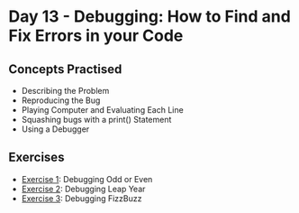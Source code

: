 # Day 13 - Debugging: How to Find and Fix Errors in your Code
## Concepts Practised
- Describing the Problem
- Reproducing the Bug
- Playing Computer and Evaluating Each Line
- Squashing bugs with a print() Statement
- Using a Debugger
## Exercises
- [Exercise 1](https://github.com/Abdirashid-dv/100Days-of-code-python/tree/master/Day-13/Exercise-1-Debugging-OddorEven): Debugging Odd or Even
- [Exercise 2](https://github.com/Abdirashid-dv/100Days-of-code-python/tree/master/Day-13/Exercise-2-Debugging-Leap-Year): Debugging Leap Year
- [Exercise 3](https://github.com/phillipai/100-days-of-code-python/tree/main/day13/Exercise%203%20-%20Debugging%20FizzBuzz): Debugging FizzBuzz

